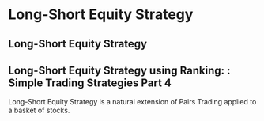 # Long-Short Equity Strategy
## Long-Short Equity Strategy



## Long-Short Equity Strategy using Ranking: : Simple Trading Strategies Part 4

Long-Short Equity Strategy is a natural extension of Pairs Trading applied to a basket of stocks.

